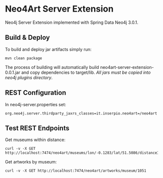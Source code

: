 Neo4Art Server Extension
========================

Neo4j Server Extension implemented with Spring Data Neo4j 3.0.1.

Build & Deploy
--------------

To build and deploy jar artifacts simply run:

	mvn clean package


The process of building will automatically build neo4art-server-extension-0.0.1.jar and copy dependencies to target/lib.
*All jars must be copied into neo4j plugins directory*.



REST Configuration
------------------
In neo4j-server.properties set:

	org.neo4j.server.thirdparty_jaxrs_classes=it.inserpio.neo4art=/neo4art



Test REST Endpoints
-------------------

Get museums within distance:

	curl -v -X GET http://localhost:7474/neo4art/museums/lon/-0.1283/lat/51.5086/distanceInKm/10.0

Get artworks by museum:

	curl -v -X GET http://localhost:7474/neo4art/artworks/museum/1051

